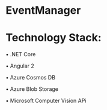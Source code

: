 # EventManager

# Technology Stack:
• .NET Core

• Angular 2

• Azure Cosmos DB

• Azure Blob Storage

• Microsoft Computer Vision APi

